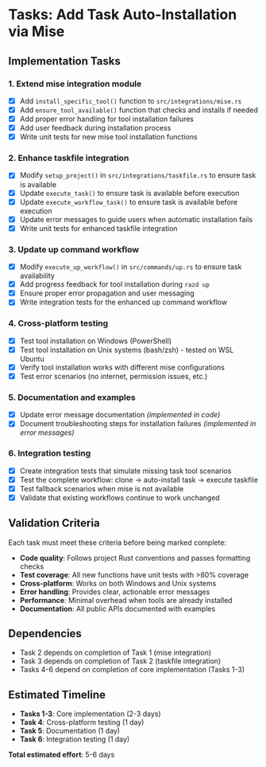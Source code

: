 # Tasks: Add Task Auto-Installation via Mise

## Implementation Tasks

### 1. Extend mise integration module
- [x] Add `install_specific_tool()` function to `src/integrations/mise.rs`  
- [x] Add `ensure_tool_available()` function that checks and installs if needed
- [x] Add proper error handling for tool installation failures
- [x] Add user feedback during installation process
- [x] Write unit tests for new mise tool installation functions

### 2. Enhance taskfile integration
- [x] Modify `setup_project()` in `src/integrations/taskfile.rs` to ensure task is available
- [x] Update `execute_task()` to ensure task is available before execution  
- [x] Update `execute_workflow_task()` to ensure task is available before execution
- [x] Update error messages to guide users when automatic installation fails
- [x] Write unit tests for enhanced taskfile integration

### 3. Update up command workflow
- [x] Modify `execute_up_workflow()` in `src/commands/up.rs` to ensure task availability
- [x] Add progress feedback for tool installation during `razd up`
- [x] Ensure proper error propagation and user messaging
- [x] Write integration tests for the enhanced up command workflow

### 4. Cross-platform testing
- [x] Test tool installation on Windows (PowerShell)
- [x] Test tool installation on Unix systems (bash/zsh) - tested on WSL Ubuntu
- [x] Verify tool installation works with different mise configurations
- [x] Test error scenarios (no internet, permission issues, etc.)

### 5. Documentation and examples
- [x] Update error message documentation *(implemented in code)*
- [x] Document troubleshooting steps for installation failures *(implemented in error messages)*

### 6. Integration testing
- [x] Create integration tests that simulate missing task tool scenarios
- [x] Test the complete workflow: clone → auto-install task → execute taskfile
- [x] Test fallback scenarios when mise is not available
- [x] Validate that existing workflows continue to work unchanged

## Validation Criteria

Each task must meet these criteria before being marked complete:

- **Code quality**: Follows project Rust conventions and passes formatting checks
- **Test coverage**: All new functions have unit tests with >80% coverage
- **Cross-platform**: Works on both Windows and Unix systems
- **Error handling**: Provides clear, actionable error messages
- **Performance**: Minimal overhead when tools are already installed
- **Documentation**: All public APIs documented with examples

## Dependencies

- Task 2 depends on completion of Task 1 (mise integration)
- Task 3 depends on completion of Task 2 (taskfile integration)  
- Tasks 4-6 depend on completion of core implementation (Tasks 1-3)

## Estimated Timeline

- **Tasks 1-3**: Core implementation (2-3 days)
- **Task 4**: Cross-platform testing (1 day)
- **Task 5**: Documentation (1 day)
- **Task 6**: Integration testing (1 day)

**Total estimated effort**: 5-6 days